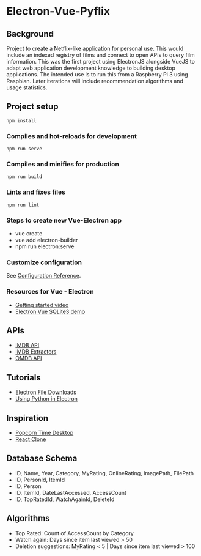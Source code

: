 # Electron-Vue-Pyflix

## Background

Project to create a Netflix-like application for personal use. This would include an indexed registry of films and connect to open APIs to query film information. This was the first project using ElectronJS alongside VueJS to adapt web application development knowledge to building desktop applications. The intended use is to run this from a Raspberry Pi 3 using Raspbian. Later iterations will include recommendation algorithms and usage statistics. 

## Project setup
```
npm install
```

### Compiles and hot-reloads for development
```
npm run serve
```

### Compiles and minifies for production
```
npm run build
```

### Lints and fixes files
```
npm run lint
```

### Steps to create new Vue-Electron app
* vue create <project-name>
* vue add electron-builder
* npm run electron:serve

### Customize configuration
See [Configuration Reference](https://cli.vuejs.org/config/).

### Resources for Vue - Electron
* [Getting started video](https://www.youtube.com/watch?v=DymMQb4OaJM)
* [Electron Vue SQLite3 demo](https://github.com/luwanquan/electron-vue-sqlite3-demo)

## APIs
* [IMDB API](https://v2.sg.media-imdb.com/suggests/g/gladiator.json)
* [IMDB Extractors](https://github.com/azcoppen/imdb-extractors)
* [OMDB API](http://www.omdbapi.com/?t=V+For+Vendetta&y=2005&plot=short&r=json)

## Tutorials
* [Electron File Downloads](https://stackoverflow.com/questions/46102851/electron-download-a-file-to-a-specific-location)
* [Using Python in Electron](https://www.techiediaries.com/python-electron-tutorial/)

## Inspiration
* [Popcorn Time Desktop](https://github.com/amilajack/popcorn-time-desktop/)
* [React Clone](https://github.com/biodunch/mini-netflix)

## Database Schema
* ID, Name, Year, Category, MyRating, OnlineRating, ImagePath, FilePath 
* ID, PersonId, ItemId
* ID, Person
* ID, ItemId, DateLastAccessed, AccessCount 
* ID, TopRatedId, WatchAgainId, DeleteId

## Algorithms
* Top Rated: Count of AccessCount by Category
* Watch again: Days since item last viewed > 50
* Deletion suggestions: MyRating < 5 | Days since item last viewed > 100
